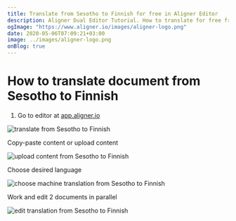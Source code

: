 ```yaml
---
title: Translate from Sesotho to Finnish for free in Aligner Editor
description: Aligner Dual Editor Tutorial. How to translate for free from Sesotho to Finnish. Aligner is multilingual document management platform. 
ogImage: "https://www.aligner.io/images/aligner-logo.png"
date: 2020-05-06T07:09:21+03:00
image: ../images/aligner-logo.png
onBlog: true
---
```


# How to translate document from Sesotho to Finnish

1. Go to editor at [app.aligner.io](https://app.aligner.io "Aligner App web page")

![translate from Sesotho to Finnish](../aligner-blank-editor.png "translate from Sesotho to Finnish")

Copy-paste content or upload content

![upload content from Sesotho to Finnish](../aligner-uploaded-document.png "upload content from Sesotho to Finnish")

Choose desired language

![choose machine translation from Sesotho to Finnish](../aligner-language-dropdown.png "choose machine translation from Sesotho to Finnish")

Work and edit 2 documents in parallel

![edit translation from Sesotho to Finnish](../aligner-double-sitded-editor.png "edit translation from Sesotho to Finnish")

